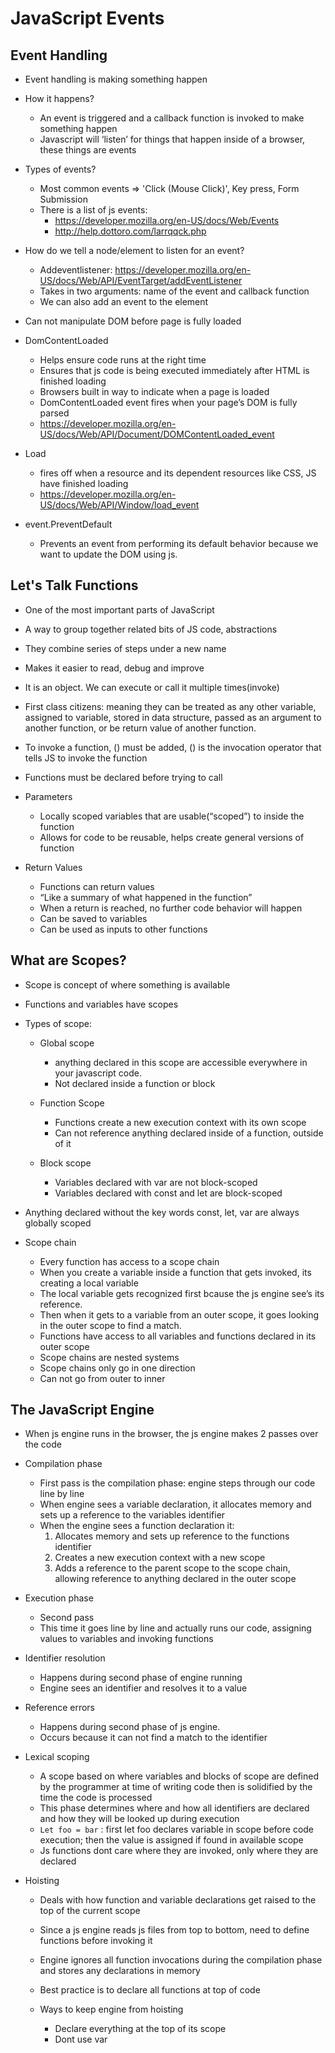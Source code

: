 # JavaScript Events

## Event Handling

* Event handling is making something happen

* How it happens?
  * An event is triggered and a callback function is invoked to make something happen
  * Javascript will ‘listen’ for things that happen inside of a browser, these things are events

* Types of events?
  * Most common events => 'Click (Mouse Click)', Key press, Form Submission
  * There is a list of js events:  
    * <https://developer.mozilla.org/en-US/docs/Web/Events>
    * <http://help.dottoro.com/larrqqck.php>

* How do we tell a node/element to listen for an event?
  * Addeventlistener: <https://developer.mozilla.org/en-US/docs/Web/API/EventTarget/addEventListener>
  * Takes in two arguments: name of the event and callback function
  * We can also add an event to the element

* Can not manipulate DOM before page is fully loaded

* DomContentLoaded
  * Helps ensure code runs at the right time
  * Ensures that js code is being executed immediately after HTML is finished loading
  * Browsers built in way to indicate when a page is loaded
  * DomContentLoaded event fires when your page’s DOM is fully parsed
  * <https://developer.mozilla.org/en-US/docs/Web/API/Document/DOMContentLoaded_event>
  
* Load
  * fires off when a resource and its dependent resources like CSS, JS have finished loading
  * <https://developer.mozilla.org/en-US/docs/Web/API/Window/load_event>

* event.PreventDefault
  * Prevents an event from performing its default behavior because we want to update the DOM using js.

## Let's Talk Functions

  * One of the most important parts of JavaScript
  * A way to group together related bits of JS code, abstractions
  * They combine series of steps under a new name
  * Makes it easier to read, debug and improve
  * It is an object. We can execute or call it multiple times(invoke)
  * First class citizens: meaning they can be treated as any other variable, assigned to variable, stored in data structure, passed as an argument to another function, or be return value of another function.
  * To invoke a function, () must be added, () is the invocation operator that tells JS to invoke the function
  * Functions must be declared before trying to call

* Parameters
  * Locally scoped variables that are usable(“scoped”) to inside the function
  * Allows for code to be reusable, helps create general versions of function

* Return Values
  * Functions can return values
  * “Like a summary of what happened in the function”
  * When a return is reached, no further code behavior will happen
  * Can be saved to variables
  * Can be used as inputs to other functions

## What are Scopes?

  * Scope is concept of where something is available
  * Functions and variables have scopes

* Types of scope:

  * Global scope
    * anything declared in this scope are accessible everywhere in your javascript code.
    * Not declared inside a function or block

  * Function Scope
    * Functions create a new execution context with its own scope
    * Can not reference anything declared inside of a function, outside of it

  * Block scope
    * Variables declared with var are not block-scoped
    * Variables declared with const and let are block-scoped

* Anything declared without the key words const, let, var are always globally scoped

* Scope chain
  * Every function has access to a scope chain
  * When you create a variable inside a function that gets invoked, its creating a local variable
  * The local variable gets recognized first bcause the js engine see’s its reference.
  * Then when it gets to a variable from an outer scope, it goes looking in the outer scope to find a match.
  * Functions have access to all variables and functions declared in its outer scope
  * Scope chains are nested systems
  * Scope chains only go in one direction
  * Can not go from outer to inner

## The JavaScript Engine

  * When js engine runs in the browser, the js engine makes 2 passes over the code

  * Compilation phase
    * First pass is the compilation phase: engine steps through our code line by line
    * When engine sees a variable declaration, it allocates memory and sets up a reference to the variables identifier
    * When the engine sees a function declaration it:
       1. Allocates memory and sets up reference to the functions identifier
       2. Creates a new execution context with a new scope
       3. Adds a reference to the parent scope to the scope chain, allowing reference to anything declared in the outer scope

  * Execution phase
    * Second pass
    * This time it goes line by line and actually runs our code, assigning values to variables and invoking functions

  * Identifier resolution
    * Happens during second phase of engine running
    * Engine sees an identifier and resolves it to a value

  * Reference errors
    * Happens during second phase of js engine.
    * Occurs because it can not find a match to the identifier

  * Lexical scoping
    * A scope based on where variables and blocks of scope are defined by the programmer at time of writing code then is solidified by the time the code is processed
    * This phase determines where and how all identifiers are declared and how they will be looked up during execution
    * `Let foo = bar` : first let foo declares variable in scope before code execution; then the value is assigned if found in available scope
    * Js functions dont care where they are invoked, only where they are declared

* Hoisting
  * Deals with how function and variable declarations get raised to the top of the current scope
  * Since a js engine reads js files from top to bottom, need to define functions before invoking it
  * Engine ignores all function invocations during the compilation phase and stores any declarations in memory
  * Best practice is to declare all functions at top of code

  * Ways to keep engine from hoisting
    * Declare everything at the top of its scope
    * Dont use var
